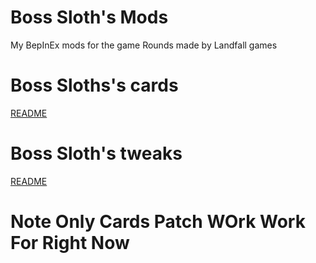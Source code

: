 # Boss Sloth's Mods
My BepInEx mods for the game Rounds made by Landfall games


# Boss Sloths's cards
[README](https://github.com/tddebart/BossSlothsMods/blob/master/BossSlothsCards/ThunderStore/README.md)

# Boss Sloth's tweaks
[README](https://github.com/tddebart/BossSlothsMods/blob/master/BossSlothsTweaks/ThunderStore/README.md)

# Note Only Cards Patch WOrk Work For Right Now
